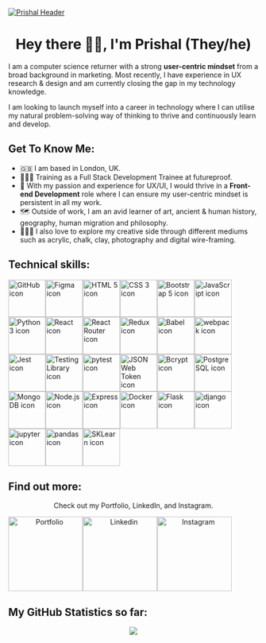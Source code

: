[![Prishal Header](https://prish.al/images/github-header/PrishalMakwanaHeader.png "Header")](https://prish.al/)

<h1 align="center">Hey there 👋🏼, I'm Prishal (They/he)</h1>

I am a computer science returner with a strong <strong>user-centric mindset</strong> from a broad background in marketing. Most recently, I have experience in UX research & design and am currently closing the gap in my technology knowledge.

I am looking to launch myself into a career in technology where I can utilise my natural problem-solving way of thinking to thrive and continuously learn and develop.

<h2> Get To Know Me:</h2>

- 🇬🇧 I am based in London, UK.
- 👨🏽‍💻 Training as a Full Stack Development Trainee at futureproof.
- 📱 With my passion and experience for UX/UI, I would thrive in a <strong>Front-end Development</strong> role where I can ensure my user-centric mindset is persistent in all my work. 
- 🗺 Outside of work, I am an avid learner of art, ancient & human history, geography, human migration and philosophy.
- 🧑🏽‍🎨 I also love to explore my creative side through different mediums such as acrylic, chalk, clay, photography and digital wire-framing.

<h2> Technical skills:</h2>

<img src="https://prish.al/images/github-tech-skill/github.png" alt="GitHub icon" width="75px"><img src="https://prish.al/images/github-tech-skill/figma.png" alt="Figma icon" width="75px"><img src="https://prish.al/images/github-tech-skill/html.png" alt="HTML 5 icon" width="75px"><img src="https://prish.al/images/github-tech-skill/css.png" alt="CSS 3 icon" width="75px"><img src="https://prish.al/images/github-tech-skill/bootstrap.png" alt="Bootstrap 5 icon" width="75px"><img src="https://prish.al/images/github-tech-skill/javascript1.png" alt="JavaScript icon" width="75px"><img src="https://prish.al/images/github-tech-skill/python.png" alt="Python 3 icon" width="75px"><img src="https://prish.al/images/github-tech-skill/react.png" alt="React icon" width="75px"><img src="https://prish.al/images/github-tech-skill/react_router.png" alt="React Router icon" width="75px"><img src="https://prish.al/images/github-tech-skill/redux.png" alt="Redux icon" width="75px"><img src="https://prish.al/images/github-tech-skill/babel.png" alt="Babel icon" width="75px"><img src="https://prish.al/images/github-tech-skill/webpack.png" alt="webpack icon" width="75px"></a><img src="https://prish.al/images/github-tech-skill/jest.png" alt="Jest icon" width="75px"><img src="https://prish.al/images/github-tech-skill/testing_library.png" alt="Testing Library icon" width="75px"><img src="https://prish.al/images/github-tech-skill/pytest.png" alt="pytest icon" width="75px"><img src="https://prish.al/images/github-tech-skill/json_web_token.png" alt="JSON Web Token icon" width="75px"><img src="https://prish.al/images/github-tech-skill/bcrypt.png" alt="Bcrypt icon" width="75px"><img src="https://prish.al/images/github-tech-skill/postgresql.png" alt="PostgreSQL icon" width="75px"><img src="https://prish.al/images/github-tech-skill/mongodb.png" alt="MongoDB icon" width="75px"><img src="https://prish.al/images/github-tech-skill/node.png" alt="Node.js icon" width="75px"><img src="https://prish.al/images/github-tech-skill/express.png" alt="Express icon" width="75px"><img src="https://prish.al/images/github-tech-skill/docker.png" alt="Docker icon" width="75px"><img src="https://prish.al/images/github-tech-skill/flask.png" alt="Flask icon" width="75px"><img src="https://prish.al/images/github-tech-skill/django.png" alt="django icon" width="75px"><img src="https://prish.al/images/github-tech-skill/jupyter.png" alt="jupyter icon" width="75px"><img src="https://prish.al/images/github-tech-skill/pandas.png" alt="pandas icon" width="75px"><img src="https://prish.al/images/github-tech-skill/sklearn.png" alt="SKLearn icon" width="75px">


<h2> Find out more:</h2>

<div align="center"> 
  <p>Check out my Portfolio, LinkedIn, and Instagram.</p>
  <div style="display: flex;">
   <a href="https://prish.al" title="Prish.al"><img src="https://prish.al/images/github-button/portfolio.png" alt="Portfolio" width="150px"/></a>
   <a href="https://www.linkedin.com/in/prishalmakwana/" title="Prishal"><img src="https://prish.al/images/github-button/linkedin.png" alt="Linkedin" width="150px"/></a>
   <a href="https://www.instagram.com/prish.al" title="Prish.al"><img src="https://prish.al/images/github-button/instagram.png" alt="Instagram" width="150px"/></a>
  </div>
</div>


<h2> My GitHub Statistics so far:</h2>

<div align="center"><img src="https://github-readme-stats.vercel.app/api?username=prishalm&show_icons=true&hide_border=true&include_all_commits=true&bg_color=fff0e5&text_color=423f2b&icon_color=555137&title_color=423f2b" /></div>

